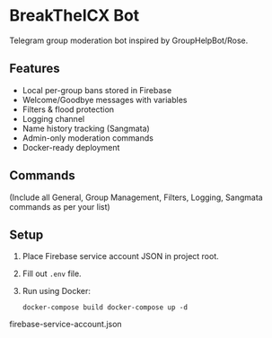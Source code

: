 # BreakTheICX Bot


Telegram group moderation bot inspired by GroupHelpBot/Rose.


## Features
- Local per-group bans stored in Firebase
- Welcome/Goodbye messages with variables
- Filters & flood protection
- Logging channel
- Name history tracking (Sangmata)
- Admin-only moderation commands
- Docker-ready deployment


## Commands
(Include all General, Group Management, Filters, Logging, Sangmata commands as per your list)


## Setup
1. Place Firebase service account JSON in project root.
2. Fill out `.env` file.
3. Run using Docker:


   ```docker-compose build docker-compose up -d```

firebase-service-account.json
